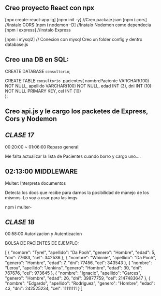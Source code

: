Creo proyecto React con npx
--------------------------

[npx create-react-app ig]
[npm init -y] //Creo packaje.json
[npm i cors] //Instalo CORS
[npm i nodemon -D] //Instalo Nodemon como dependecia
[npm i express] //Instalo Express

[npm i mysql2] // Conexion con mysql
Creo un folder config y dentro database.js



Creo una DB en SQL:
------------------

CREATE DATABASE `consultorio`;

CREATE TABLE `consultorio` .pacientes(
	nombrePaciente VARCHAR(100) NOT NULL,
    apellido VARCHAR(100) NOT NULL,
    edad INT (3),
    dni INT (10) NOT NULL PRIMARY KEY,
    cel INT (10)  
);



Creo api.js y le cargo los packetes de Express, Cors y Nodemon 
-------------------------------------------------------------

*CLASE 17*
--------

00:20:00 ~ 01:06:00
Repaso general


Me falta actualizar la lista de Pacientes cuando borro y cargo uno....



02:13:00 MIDDLEWARE
------------------

Multer: Interpreta documentos

Detecta los docs que recibe para darnos la posibilidad de manejo de los mismos. Lo voy a usar para las imgs

npm i multer-


*CLASE 18*
--------

00:58:00
Autorizacion y Autenticacion

















BOLSA DE PACIENTES DE EJEMPLO:

[
    {
        "nombre": "Tyrel",
        "apellido": "Da Pooh",
        "genero": "Hombre",
        "edad": 5,
        "dni": 77683,
        "cel": 342536
    },
    {
        "nombre": "Whinnie",
        "apellido": "Da Pooh",
        "genero": "Hombre",
        "edad": 7,
        "dni": 77456,
        "cel": 343543
    },
    {
        "nombre": "Leroy",
        "apellido": "Jenkins",
        "genero": "Hombre",
        "edad": 30,
        "dni": 767676,
        "cel": 973645
    },
    {
        "nombre": "Ignacio",
        "apellido": "Garces",
        "genero": "Hombre",
        "edad": 26,
        "dni": 39877759,
        "cel": 2147483647
    },
    {
        "nombre": "Edgardo",
        "apellido": "Rodriguez",
        "genero": "Hombre",
        "edad": 43,
        "dni": 242525234,
        "cel": 11111111
    }
]